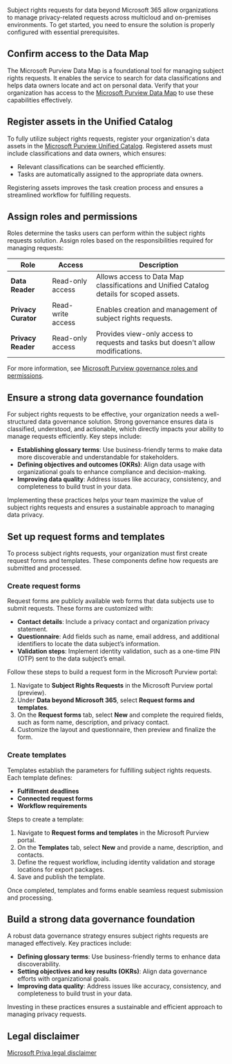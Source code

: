 Subject rights requests for data beyond Microsoft 365 allow organizations to manage privacy-related requests across multicloud and on-premises environments. To get started, you need to ensure the solution is properly configured with essential prerequisites.

## Confirm access to the Data Map

The Microsoft Purview Data Map is a foundational tool for managing subject rights requests. It enables the service to search for data classifications and helps data owners locate and act on personal data. Verify that your organization has access to the [Microsoft Purview Data Map](https://learn.microsoft.com/purview/concept-elastic-data-map) to use these capabilities effectively.

## Register assets in the Unified Catalog

To fully utilize subject rights requests, register your organization's data assets in the [Microsoft Purview Unified Catalog](https://learn.microsoft.com/purview/unified-catalog-search). Registered assets must include classifications and data owners, which ensures:

- Relevant classifications can be searched efficiently.
- Tasks are automatically assigned to the appropriate data owners.

Registering assets improves the task creation process and ensures a streamlined workflow for fulfilling requests.

## Assign roles and permissions

Roles determine the tasks users can perform within the subject rights requests solution. Assign roles based on the responsibilities required for managing requests:

| Role | Access | Description |
|-----|-----|-----|
| **Data Reader** | Read-only access | Allows access to Data Map classifications and Unified Catalog details for scoped assets. |
| **Privacy Curator** | Read-write access | Enables creation and management of subject rights requests. |
| **Privacy Reader** | Read-only access | Provides view-only access to requests and tasks but doesn't allow modifications. |

For more information, see [Microsoft Purview governance roles and permissions](https://learn.microsoft.com/purview/roles-permissions).

## Ensure a strong data governance foundation

For subject rights requests to be effective, your organization needs a well-structured data governance solution. Strong governance ensures data is classified, understood, and actionable, which directly impacts your ability to manage requests efficiently. Key steps include:

- **Establishing glossary terms**: Use business-friendly terms to make data more discoverable and understandable for stakeholders.
- **Defining objectives and outcomes (OKRs)**: Align data usage with organizational goals to enhance compliance and decision-making.
- **Improving data quality**: Address issues like accuracy, consistency, and completeness to build trust in your data.

Implementing these practices helps your team maximize the value of subject rights requests and ensures a sustainable approach to managing data privacy.

## Set up request forms and templates

To process subject rights requests, your organization must first create request forms and templates. These components define how requests are submitted and processed.

### Create request forms

Request forms are publicly available web forms that data subjects use to submit requests. These forms are customized with:

- **Contact details**: Include a privacy contact and organization privacy statement.
- **Questionnaire**: Add fields such as name, email address, and additional identifiers to locate the data subject’s information.
- **Validation steps**: Implement identity validation, such as a one-time PIN (OTP) sent to the data subject’s email.

Follow these steps to build a request form in the Microsoft Purview portal:

1. Navigate to **Subject Rights Requests** in the Microsoft Purview portal (preview).
1. Under **Data beyond Microsoft 365**, select **Request forms and templates**.
1. On the **Request forms** tab, select **New** and complete the required fields, such as form name, description, and privacy contact.
1. Customize the layout and questionnaire, then preview and finalize the form.

### Create templates

Templates establish the parameters for fulfilling subject rights requests. Each template defines:

- **Fulfillment deadlines**
- **Connected request forms**
- **Workflow requirements**

Steps to create a template:

1. Navigate to **Request forms and templates** in the Microsoft Purview portal.
1. On the **Templates** tab, select **New** and provide a name, description, and contacts.
1. Define the request workflow, including identity validation and storage locations for export packages.
1. Save and publish the template.

Once completed, templates and forms enable seamless request submission and processing.

## Build a strong data governance foundation

A robust data governance strategy ensures subject rights requests are managed effectively. Key practices include:

- **Defining glossary terms**: Use business-friendly terms to enhance data discoverability.
- **Setting objectives and key results (OKRs)**: Align data governance efforts with organizational goals.
- **Improving data quality**: Address issues like accuracy, consistency, and completeness to build trust in your data.

Investing in these practices ensures a sustainable and efficient approach to managing privacy requests.

## Legal disclaimer

[Microsoft Priva legal disclaimer](/privacy/priva/priva-disclaimer?azure-portal=true)
